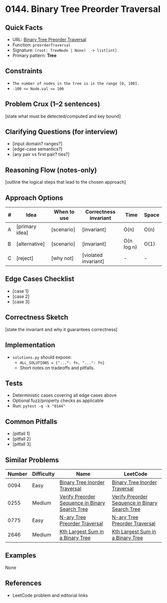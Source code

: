 # 0144. Binary Tree Preorder Traversal

## Quick Facts

- URL: [Binary Tree Preorder Traversal](https://leetcode.com/problems/binary-tree-preorder-traversal/)
- Function: `preorderTraversal`
- Signature: `(root: TreeNode | None)  -> list[int]`
- Primary pattern: **Tree**

## Constraints

- `The number of nodes in the tree is in the range [0, 100].`
- `-100 <= Node.val <= 100`

## Problem Crux (1–2 sentences)

[state what must be detected/computed and key bound]

## Clarifying Questions (for interview)

- [input domain? ranges?]
- [edge-case semantics?]
- [any pair vs first pair? ties?]

## Reasoning Flow (notes-only)

[outline the logical steps that lead to the chosen approach]

## Approach Options

| # | Idea | When to use | Correctness invariant | Time | Space |
|---|------|-------------|-----------------------|------|-------|
| A | [primary idea] | [scenario] | [invariant] | O(n) | O(n) |
| B | [alternative] | [scenario] | [invariant] | O(n log n) | O(1) |
| C | [reject] | [why not] | [violated invariant] | - | - |

## Edge Cases Checklist

- [case 1]
- [case 2]
- [case 3]

## Correctness Sketch

[state the invariant and why it guarantees correctness]

## Implementation

- `solutions.py` should expose:
  - `ALL_SOLUTIONS = {"...": fn, "...": fn}`
  - Short notes on tradeoffs and pitfalls.

## Tests

- Deterministic cases covering all edge cases above
- Optional fuzz/property checks as applicable
- Run: `pytest -q -k "0144"`

## Common Pitfalls

- [pitfall 1]
- [pitfall 2]
- [pitfall 3]

## Similar Problems

| Number | Difficulty | Name | LeetCode |
|---|---|---|---|
| 0094 | Easy | [Binary Tree Inorder Traversal](../0094-binary-tree-inorder-traversal/readme.md) | [Binary Tree Inorder Traversal](https://leetcode.com/problems/binary-tree-inorder-traversal/) |
| 0255 | Medium | [Verify Preorder Sequence in Binary Search Tree](../0255-verify-preorder-sequence-in-binary-search-tree/readme.md) | [Verify Preorder Sequence in Binary Search Tree](https://leetcode.com/problems/verify-preorder-sequence-in-binary-search-tree/) |
| 0775 | Easy | [N-ary Tree Preorder Traversal](../0775-n-ary-tree-preorder-traversal/readme.md) | [N-ary Tree Preorder Traversal](https://leetcode.com/problems/n-ary-tree-preorder-traversal/) |
| 2646 | Medium | [Kth Largest Sum in a Binary Tree](../2646-kth-largest-sum-in-a-binary-tree/readme.md) | [Kth Largest Sum in a Binary Tree](https://leetcode.com/problems/kth-largest-sum-in-a-binary-tree/) |

## Examples

None

## References

- LeetCode problem and editorial links
